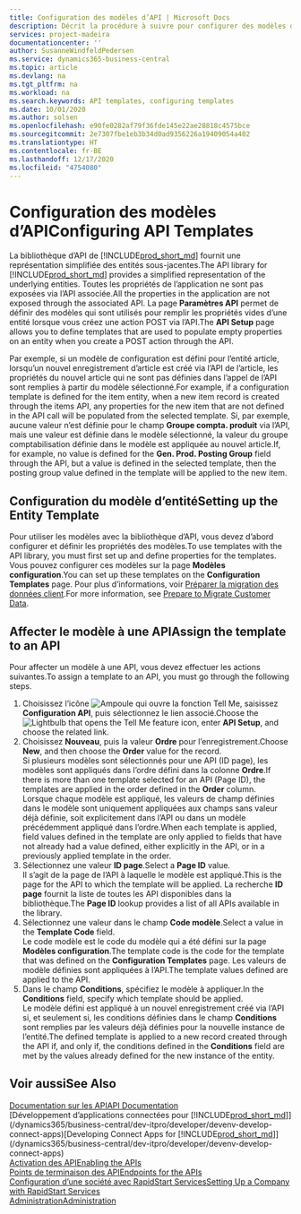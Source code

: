 ```yaml
---
title: Configuration des modèles d’API | Microsoft Docs
description: Décrit la procédure à suivre pour configurer des modèles d’API pour Dynamics 365 Business Central.
services: project-madeira
documentationcenter: ''
author: SusanneWindfeldPedersen
ms.service: dynamics365-business-central
ms.topic: article
ms.devlang: na
ms.tgt_pltfrm: na
ms.workload: na
ms.search.keywords: API templates, configuring templates
ms.date: 10/01/2020
ms.author: solsen
ms.openlocfilehash: e90fe0282af79f36fde145e22ae28818c4575bce
ms.sourcegitcommit: 2e7307fbe1eb3b34d0ad9356226a19409054a402
ms.translationtype: HT
ms.contentlocale: fr-BE
ms.lasthandoff: 12/17/2020
ms.locfileid: "4754080"
---
```

# <a name="configuring-api-templates"></a><span data-ttu-id="5c610-103">Configuration des modèles d’API</span><span class="sxs-lookup"><span data-stu-id="5c610-103">Configuring API Templates</span></span>
<span data-ttu-id="5c610-104">La bibliothèque d’API de [!INCLUDE[prod_short_md](includes/prod_short.md)] fournit une représentation simplifiée des entités sous-jacentes.</span><span class="sxs-lookup"><span data-stu-id="5c610-104">The API library for [!INCLUDE[prod_short_md](includes/prod_short.md)] provides a simplified representation of the underlying entities.</span></span> <span data-ttu-id="5c610-105">Toutes les propriétés de l’application ne sont pas exposées via l’API associée.</span><span class="sxs-lookup"><span data-stu-id="5c610-105">All the properties in the application are not exposed through the associated API.</span></span> <span data-ttu-id="5c610-106">La page **Paramètres API** permet de définir des modèles qui sont utilisés pour remplir les propriétés vides d’une entité lorsque vous créez une action POST via l’API.</span><span class="sxs-lookup"><span data-stu-id="5c610-106">The **API Setup** page allows you to define templates that are used to populate empty properties on an entity when you create a POST action through the API.</span></span> 

<span data-ttu-id="5c610-107">Par exemple, si un modèle de configuration est défini pour l’entité article, lorsqu’un nouvel enregistrement d’article est créé via l’API de l’article, les propriétés du nouvel article qui ne sont pas définies dans l’appel de l’API sont remplies à partir du modèle sélectionné.</span><span class="sxs-lookup"><span data-stu-id="5c610-107">For example, if a configuration template is defined for the item entity, when a new item record is created through the items API, any properties for the new item that are not defined in the API call will be populated from the selected template.</span></span> <span data-ttu-id="5c610-108">Si, par exemple, aucune valeur n’est définie pour le champ **Groupe compta. produit** via l’API, mais une valeur est définie dans le modèle sélectionné, la valeur du groupe comptabilisation définie dans le modèle est appliquée au nouvel article.</span><span class="sxs-lookup"><span data-stu-id="5c610-108">If, for example, no value is defined for the **Gen. Prod. Posting Group** field through the API, but a value is defined in the selected template, then the posting group value defined in the template will be applied to the new item.</span></span> 

## <a name="setting-up-the-entity-template"></a><span data-ttu-id="5c610-109">Configuration du modèle d’entité</span><span class="sxs-lookup"><span data-stu-id="5c610-109">Setting up the Entity Template</span></span>
<span data-ttu-id="5c610-110">Pour utiliser les modèles avec la bibliothèque d’API, vous devez d’abord configurer et définir les propriétés des modèles.</span><span class="sxs-lookup"><span data-stu-id="5c610-110">To use templates with the API library, you must first set up and define properties for the templates.</span></span> <span data-ttu-id="5c610-111">Vous pouvez configurer ces modèles sur la page **Modèles configuration**.</span><span class="sxs-lookup"><span data-stu-id="5c610-111">You can set up these templates on the **Configuration Templates** page.</span></span> <span data-ttu-id="5c610-112">Pour plus d’informations, voir [Préparer la migration des données client](admin-use-templates-to-prepare-customer-data-for-migration.md).</span><span class="sxs-lookup"><span data-stu-id="5c610-112">For more information, see [Prepare to Migrate Customer Data](admin-use-templates-to-prepare-customer-data-for-migration.md).</span></span> 

## <a name="assign-the-template-to-an-api"></a><span data-ttu-id="5c610-113">Affecter le modèle à une API</span><span class="sxs-lookup"><span data-stu-id="5c610-113">Assign the template to an API</span></span>

<span data-ttu-id="5c610-114">Pour affecter un modèle à une API, vous devez effectuer les actions suivantes.</span><span class="sxs-lookup"><span data-stu-id="5c610-114">To assign a template to an API, you must go through the following steps.</span></span>

1. <span data-ttu-id="5c610-115">Choisissez l’icône ![Ampoule qui ouvre la fonction Tell Me](media/ui-search/search_small.png "Dites-moi ce que vous voulez faire"), saisissez **Configuration API**, puis sélectionnez le lien associé.</span><span class="sxs-lookup"><span data-stu-id="5c610-115">Choose the ![Lightbulb that opens the Tell Me feature](media/ui-search/search_small.png "Tell me what you want to do") icon, enter **API Setup**, and choose the related link.</span></span>
2. <span data-ttu-id="5c610-116">Choisissez **Nouveau**, puis la valeur **Ordre** pour l’enregistrement.</span><span class="sxs-lookup"><span data-stu-id="5c610-116">Choose **New**, and then choose the **Order** value for the record.</span></span>  
<span data-ttu-id="5c610-117">Si plusieurs modèles sont sélectionnés pour une API (ID page), les modèles sont appliqués dans l’ordre défini dans la colonne **Ordre**.</span><span class="sxs-lookup"><span data-stu-id="5c610-117">If there is more than one template selected for an API (Page ID), the templates are applied in the order defined in the **Order** column.</span></span>   
<span data-ttu-id="5c610-118">Lorsque chaque modèle est appliqué, les valeurs de champ définies dans le modèle sont uniquement appliquées aux champs sans valeur déjà définie, soit explicitement dans l’API ou dans un modèle précédemment appliqué dans l’ordre.</span><span class="sxs-lookup"><span data-stu-id="5c610-118">When each template is applied, field values defined in the template are only applied to fields that have not already had a value defined, either explicitly in the API, or in a previously applied template in the order.</span></span> 
3. <span data-ttu-id="5c610-119">Sélectionnez une valeur **ID page**.</span><span class="sxs-lookup"><span data-stu-id="5c610-119">Select a **Page ID** value.</span></span>  
<span data-ttu-id="5c610-120">Il s’agit de la page de l’API à laquelle le modèle est appliqué.</span><span class="sxs-lookup"><span data-stu-id="5c610-120">This is the page for the API to which the template will be applied.</span></span> <span data-ttu-id="5c610-121">La recherche **ID page** fournit la liste de toutes les API disponibles dans la bibliothèque.</span><span class="sxs-lookup"><span data-stu-id="5c610-121">The **Page ID** lookup provides a list of all APIs available in the library.</span></span>
4. <span data-ttu-id="5c610-122">Sélectionnez une valeur dans le champ **Code modèle**.</span><span class="sxs-lookup"><span data-stu-id="5c610-122">Select a value in the **Template Code** field.</span></span>  
<span data-ttu-id="5c610-123">Le code modèle est le code du modèle qui a été défini sur la page **Modèles configuration**.</span><span class="sxs-lookup"><span data-stu-id="5c610-123">The template code is the code for the template that was defined on the **Configuration Templates** page.</span></span> <span data-ttu-id="5c610-124">Les valeurs de modèle définies sont appliquées à l’API.</span><span class="sxs-lookup"><span data-stu-id="5c610-124">The template values defined are applied to the API.</span></span> 
5. <span data-ttu-id="5c610-125">Dans le champ **Conditions**, spécifiez le modèle à appliquer.</span><span class="sxs-lookup"><span data-stu-id="5c610-125">In the **Conditions** field, specify which template should be applied.</span></span>  
<span data-ttu-id="5c610-126">Le modèle défini est appliqué à un nouvel enregistrement créé via l’API si, et seulement si, les conditions définies dans le champ **Conditions** sont remplies par les valeurs déjà définies pour la nouvelle instance de l’entité.</span><span class="sxs-lookup"><span data-stu-id="5c610-126">The defined template is applied to a new record created through the API if, and only if, the conditions defined in the **Conditions** field are met by the values already defined for the new instance of the entity.</span></span>

## <a name="see-also"></a><span data-ttu-id="5c610-127">Voir aussi</span><span class="sxs-lookup"><span data-stu-id="5c610-127">See Also</span></span>
[<span data-ttu-id="5c610-128">Documentation sur les API</span><span class="sxs-lookup"><span data-stu-id="5c610-128">API Documentation</span></span>](/dynamics-nav/fin-graph)  
<span data-ttu-id="5c610-129">[Développement d’applications connectées pour [!INCLUDE[prod_short_md](includes/prod_short.md)]](/dynamics365/business-central/dev-itpro/developer/devenv-develop-connect-apps)</span><span class="sxs-lookup"><span data-stu-id="5c610-129">[Developing Connect Apps for [!INCLUDE[prod_short_md](includes/prod_short.md)]](/dynamics365/business-central/dev-itpro/developer/devenv-develop-connect-apps)</span></span>  
[<span data-ttu-id="5c610-130">Activation des API</span><span class="sxs-lookup"><span data-stu-id="5c610-130">Enabling the APIs</span></span>](/dynamics-nav/enabling-apis-for-dynamics-nav)  
[<span data-ttu-id="5c610-131">Points de terminaison des API</span><span class="sxs-lookup"><span data-stu-id="5c610-131">Endpoints for the APIs</span></span>](/dynamics-nav/endpoints-apis-for-dynamics)  
[<span data-ttu-id="5c610-132">Configuration d’une société avec RapidStart Services</span><span class="sxs-lookup"><span data-stu-id="5c610-132">Setting Up a Company with RapidStart Services</span></span>](admin-set-up-a-company-with-rapidstart.md)  
[<span data-ttu-id="5c610-133">Administration</span><span class="sxs-lookup"><span data-stu-id="5c610-133">Administration</span></span>](admin-setup-and-administration.md)